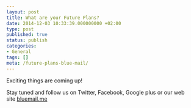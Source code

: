 ```yaml
---
layout: post
title: What are your Future Plans?
date: 2014-12-03 10:33:39.000000000 +02:00
type: post
published: true
status: publish
categories:
- General
tags: []
meta: /future-plans-blue-mail/
---
```


Exciting things are coming up!

Stay tuned and follow us on Twitter, Facebook, Google plus or our web site [bluemail.me](https://bluemail.me/)